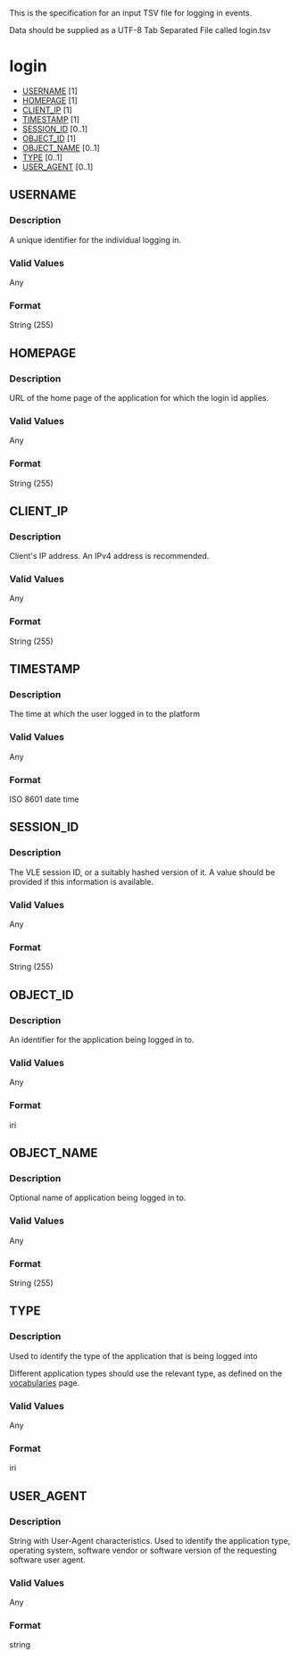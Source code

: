 This is the specification for an input TSV file for logging in events.

Data should be supplied as a UTF-8 Tab Separated File called login.tsv

# login

* [USERNAME](#username) [1]
* [HOMEPAGE](#homepage) [1]
* [CLIENT_IP](#client_ip) [1]
* [TIMESTAMP](#timestamp) [1]
* [SESSION_ID](#session_id) [0..1]
* [OBJECT_ID](#object_id) [1]
* [OBJECT_NAME](#object_name) [0..1]
* [TYPE](#TYPE) [0..1]
* [USER_AGENT](#user_agent) [0..1]


## USERNAME 
### Description
A unique identifier for the individual logging in.

### Valid Values
Any

### Format
String (255)


## HOMEPAGE 
### Description
URL of the home page of the application for which the login id applies.


### Valid Values
Any

### Format
String (255)


## CLIENT_IP 
### Description
Client's IP address. An IPv4 address is recommended.

### Valid Values
Any

### Format
String (255)


## TIMESTAMP 
### Description
The time at which the user logged in to the platform

### Valid Values
Any

### Format
ISO 8601 date time


## SESSION_ID 
### Description

The VLE session ID, or a suitably hashed version of it. A value should be provided if this information is available.

### Valid Values
Any

### Format
String (255)


## OBJECT_ID 
### Description
An identifier for the application being logged in to.

### Valid Values
Any

### Format
iri

## OBJECT_NAME 
### Description
Optional name of application being logged in to.

### Valid Values
Any

### Format
String (255)

## TYPE 
### Description
Used to identify the type of the application that is being logged into

Different application types should use the relevant type, as defined on the [vocabularies](/vocabulary.md#activity-types) page.

### Valid Values
Any

### Format
iri

## USER_AGENT 
### Description
String with User-Agent characteristics. Used to identify the application type, operating system, software vendor or software version of the requesting software user agent. 

### Valid Values
Any

### Format
string